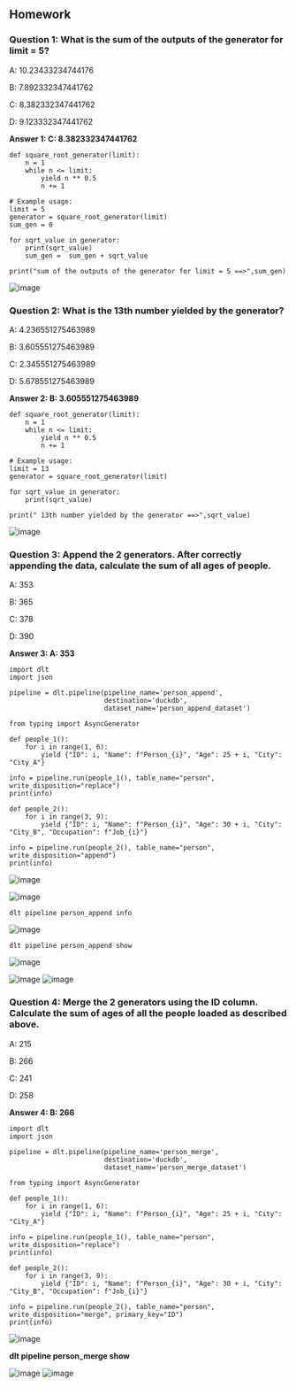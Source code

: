 ## Homework

### Question 1: What is the sum of the outputs of the generator for limit = 5?

A: 10.23433234744176

B: 7.892332347441762

C: 8.382332347441762

D: 9.123332347441762


**Answer 1: C: 8.382332347441762**

```
def square_root_generator(limit):
    n = 1
    while n <= limit:
        yield n ** 0.5
        n += 1

# Example usage:
limit = 5
generator = square_root_generator(limit)
sum_gen = 0

for sqrt_value in generator:
    print(sqrt_value)
    sum_gen =  sum_gen + sqrt_value

print("sum of the outputs of the generator for limit = 5 ==>",sum_gen)
```
![image](https://github.com/garjita63/de-zoomcamp-2024/assets/77673886/9ec78d5b-bd6a-4ae8-bc98-cb238e154600)


### Question 2: What is the 13th number yielded by the generator?

A: 4.236551275463989

B: 3.605551275463989

C: 2.345551275463989

D: 5.678551275463989


**Answer 2: B: 3.605551275463989**

```
def square_root_generator(limit):
    n = 1
    while n <= limit:
        yield n ** 0.5
        n += 1

# Example usage:
limit = 13
generator = square_root_generator(limit)

for sqrt_value in generator:
    print(sqrt_value)

print(" 13th number yielded by the generator ==>",sqrt_value)
```
![image](https://github.com/garjita63/de-zoomcamp-2024/assets/77673886/16de0689-456a-4e54-9488-efd97d027a79)

 
### Question 3: Append the 2 generators. After correctly appending the data, calculate the sum of all ages of people.

A: 353

B: 365

C: 378

D: 390

**Answer 3: A: 353**

```
import dlt
import json

pipeline = dlt.pipeline(pipeline_name='person_append',
                        destination='duckdb',
                        dataset_name='person_append_dataset')

from typing import AsyncGenerator

def people_1():
    for i in range(1, 6):
        yield {"ID": i, "Name": f"Person_{i}", "Age": 25 + i, "City": "City_A"}

info = pipeline.run(people_1(), table_name="person", write_disposition="replace")
print(info)

def people_2():
    for i in range(3, 9):
        yield {"ID": i, "Name": f"Person_{i}", "Age": 30 + i, "City": "City_B", "Occupation": f"Job_{i}"}

info = pipeline.run(people_2(), table_name="person", write_disposition="append")
print(info)
```
![image](https://github.com/garjita63/de-zoomcamp-2024-workshop-data-ingestion/assets/77673886/cf1ae869-bd4d-4ac6-a6d0-e253e3708979)

![image](https://github.com/garjita63/de-zoomcamp-2024/assets/77673886/18f2099d-f68c-4c52-8fed-f9081ea195e3)

```
dlt pipeline person_append info
```

![image](https://github.com/garjita63/de-zoomcamp-2024/assets/77673886/b6141b71-697d-40ab-a475-23f8ae339c99)


```
dlt pipeline person_append show
```
![image](https://github.com/garjita63/de-zoomcamp-2024/assets/77673886/41080d85-9496-46c0-8aab-6ccca2b849c1)

![image](https://github.com/garjita63/de-zoomcamp-2024-homework-workshop-data-ingestion/assets/77673886/8fa657c2-f741-43d6-b0b6-d723ca27f814)
![image](https://github.com/garjita63/de-zoomcamp-2024-homework-workshop-data-ingestion/assets/77673886/80f7a893-ca33-4ff0-9656-6c8526856edd)


### Question 4: Merge the 2 generators using the ID column. Calculate the sum of ages of all the people loaded as described above.

A: 215

B: 266

C: 241

D: 258

**Answer 4: B: 266**

```
import dlt
import json

pipeline = dlt.pipeline(pipeline_name='person_merge',
                        destination='duckdb',
                        dataset_name='person_merge_dataset')

from typing import AsyncGenerator

def people_1():
    for i in range(1, 6):
        yield {"ID": i, "Name": f"Person_{i}", "Age": 25 + i, "City": "City_A"}

info = pipeline.run(people_1(), table_name="person", write_disposition="replace")
print(info)   

def people_2():
    for i in range(3, 9):
        yield {"ID": i, "Name": f"Person_{i}", "Age": 30 + i, "City": "City_B", "Occupation": f"Job_{i}"}

info = pipeline.run(people_2(), table_name="person", write_disposition="merge", primary_key="ID")
print(info)   
```
![image](https://github.com/garjita63/de-zoomcamp-2024-homework-workshop-data-ingestion/assets/77673886/f26afce3-bbb8-4416-a741-b7317a828449)

**dlt pipeline person_merge show**

![image](https://github.com/garjita63/de-zoomcamp-2024-homework-workshop-data-ingestion/assets/77673886/f912dd3e-731c-4e7f-8378-6ec48b2f3dcc)
![image](https://github.com/garjita63/de-zoomcamp-2024-homework-workshop-data-ingestion/assets/77673886/5379a33b-05ec-401e-9e20-875fb4dbcce9)
